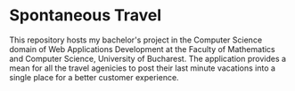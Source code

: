 # Spontaneous Travel 
This repository hosts my bachelor's project in the Computer Science domain of Web Applications Development at the Faculty of Mathematics and Computer Science, University of Bucharest. The application provides a mean for all the travel agenicies to post their last minute vacations into a single place for a better customer experience.
